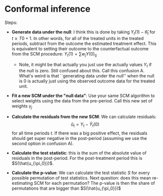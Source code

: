 # Conformal inference #

Steps: 

- **Generate data under the null**: I think this is done by taking $` Y_t(1) - \hat{\theta}_t `$ for $t \geq T0 +1$. In other words, for all of the treated units in the treated periods, subtract from the outcome the estimated treatment effect. This is equivalent to setting their outcome to the counterfactual outcome from the SCM procedure: $Y_t(1) = \sum w_j Y(0)_{tj}$
  * Note, it might be that actually you just use the actually values $Y_t$ if the null is zero. Still confused about this. Call this confusion A. What's weird is that ``generating data under the null'' when the null is 0 is actually just using the observed outcome data for the treated unit.  
- **Fit a new SCM under the "null data"**: Use your same SCM algorithm to select weights using the data from the pre-period. Call this new set of weights $\gamma_j$
- **Calculate the residuals from the new SCM**: We can calculate residuals:
$$\hat{u}_t = Y_t - \hat{Y}_t(0)$$
for all time periods $t$. If there was a big positive effect, the residuals should get super negative in the post-period (assuming we use the second option in confusion A).

- **Calculate the test statistic**: this is the sum of the absolute value of residuals in the post-period. For the post-treatment period this is $S(\hat{u_{\pi_0}})$.
- **Calculate the p-value**: We can calculate the test statistic $S$ for every possible permutation of test statistics. Next question: does this mean re-estimating SCM for each permutation? The p-value is then the share of permutations that are bigger than $S(\hat{u_{\pi_0}})$
